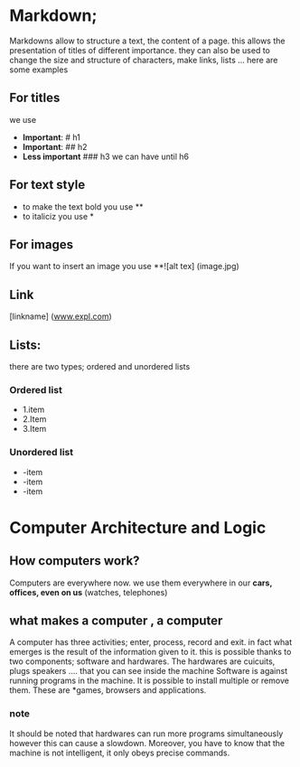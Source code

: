 # Markdown;
Markdowns allow to structure a text, the content of a page.
this allows the presentation of titles of different importance. they can also be used to change the size and structure of characters, make links, lists ...
here are some examples
## For titles
we use
- **Important**: # h1
- **Important**: ## h2
- **Less important** ### h3
we can have until h6
## For text style
- to make the text bold you use **
- to italiciz you use * 
## For images
If you want to insert an image you use **![alt tex] (image.jpg)
## Link
[linkname] (www.expl.com)
## Lists:
there are two types; ordered and unordered lists
### Ordered list
- 1.item
- 2.Item
- 3.Item
### Unordered list
- -item
- -item
- -item


# Computer Architecture and Logic

## How computers work? 

Computers are everywhere now.
we use them everywhere
in our **cars, offices, even on us** (watches, telephones)
## what makes a computer , a computer 

A computer has three activities; enter, process, record and exit.
in fact what emerges is the result of the information given to it.
this is possible thanks to two components; software and hardwares.
The hardwares are cuicuits, plugs speakers .... that you can see inside the machine
Software is against running programs in the machine.
It is possible to install multiple or remove them.
These are *games, browsers and applications.
### note 
It should be noted that hardwares can run more programs simultaneously however this can cause a slowdown.
Moreover, you have to know that the machine is not intelligent, it only obeys precise commands.
